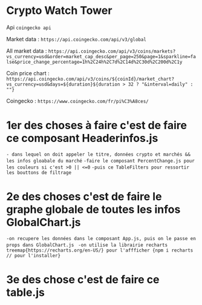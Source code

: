 # Crypto Watch Tower

Api `coingecko api`

Market data : `https://api.coingecko.com/api/v3/global`

All market data : `https://api.coingecko.com/api/v3/coins/markets?vs_currency=usd&order=market_cap_desc&per_page=250&page=1&sparkline=false&price_change_percentage=1h%2C24h%2C7d%2C14d%2C30d%2C200d%2C1y`

Coin price chart : `https://api.coingecko.com/api/v3/coins/${coinId}/market_chart?vs_currency=usd&days=${duration}${duration > 32 ? "&interval=daily" : ""}`

Coingecko : `https://www.coingecko.com/fr/pi%C3%A8ces/`

# 1er des choses à faire c'est de faire ce composant Headerinfos.js
`- dans lequel on doit appeler le titre, données crypto et marchés && les infos gloabale du marché`
`-faire le composant PercentChange.js pour les couleurs si c'est >0 || <=0`
`-puis ce TableFilters pour ressortir les bouttons de filtrage`

# 2e des choses c'est de faire le graphe globale de toutes les infos GlobalChart.js
`-on recupere les données dans le composant App.js, puis on le passe en props dans GlobalChart.js `
`-on utilise la librairie recharts treemap{https://recharts.org/en-US/} pour l'affficher {npm i recharts // pour l'installer}`

# 3e des chose c'est de faire ce table.js